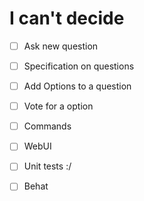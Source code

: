 # I can't decide

 * [ ] Ask new question
 * [ ] Specification on questions
 * [ ] Add Options to a question
 * [ ] Vote for a option
 * [ ] Commands
 * [ ] WebUI
 * [ ] Unit tests :/
 * [ ] Behat

